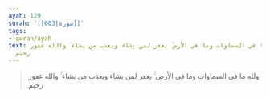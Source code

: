 ```yaml
---
ayah: 129
surah: '[[003|سورة]]'
tags:
- quran/ayah
text: ولله ما في السماوات وما في الأرض ۚ يغفر لمن يشاء ويعذب من يشاء ۚ والله غفور
  رحيم
---
```

> ولله ما في السماوات وما في الأرض ۚ يغفر لمن يشاء ويعذب من يشاء ۚ والله غفور رحيم
